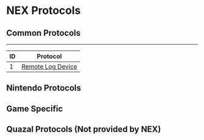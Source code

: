 # NEX Protocols


## Common Protocols

---

|   ID   |      Protocol        |
|  ---   |        ---           |
|   1    |  [Remote Log Device](nex-protocols/remote-log-device)   |

## Nintendo Protocols


## Game Specific


## Quazal Protocols (Not provided by NEX)